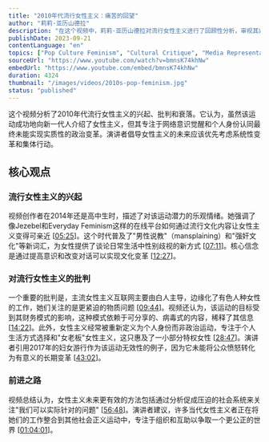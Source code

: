 ```yaml
---
title: "2010年代流行女性主义：痛苦的回望"
author: "莉莉·亚历山德拉"
description: "在这个视频中，莉莉·亚历山德拉对流行女性主义进行了回顾性分析，审视其兴起、批判和最终衰落。视频对比了该运动专注于意识觉醒与需要更系统性、唯物主义的社会变革方法之间的差异。"
publishDate: 2023-09-21
contentLanguage: "en"
topics: ["Pop Culture Feminism", "Cultural Critique", "Media Representation Critique", "Anti-Feminism Studies", "Feminist Literary Criticism"]
sourceUrl: "https://www.youtube.com/watch?v=bmnsK74khNw"
embedUrl: "https://www.youtube.com/embed/bmnsK74khNw"
duration: 4324
thumbnail: "/images/videos/2010s-pop-feminism.jpg"
status: "published"
---
```


这个视频分析了2010年代流行女性主义的兴起、批判和衰落。它认为，虽然该运动成功地向新一代人介绍了女性主义，但其专注于网络意识觉醒和个人身份认同最终未能实现实质性的政治变革。演讲者倡导女性主义的未来应该优先考虑系统性变革和集体行动。

## 核心观点

### 流行女性主义的兴起
视频创作者在2014年还是高中生时，描述了对该运动潜力的乐观情绪。她强调了像Jezebel和Everyday Feminism这样的在线平台如何通过流行文化内容让女性主义变得可亲近 [[05:25](http://www.youtube.com/watch?v=bmnsK74khNw&t=325)]。这个时代普及了"男性说教"（mansplaining）和"强奸文化"等新词汇，为女性提供了谈论日常生活中性别歧视的新方式 [[07:11](http://www.youtube.com/watch?v=bmnsK74khNw&t=431)]。核心信念是通过提高意识和改变对话可以实现文化变革 [[12:27](http://www.youtube.com/watch?v=bmnsK74khNw&t=747)]。

### 对流行女性主义的批判
一个重要的批判是，主流女性主义互联网主要由白人主导，边缘化了有色人种女性的工作，她们关注的是更紧迫的物质问题 [[09:44](http://www.youtube.com/watch?v=bmnsK74khNw&t=584)]。视频还认为，该运动的目标受到其财务模式的影响，这种模式依赖于可分享的、病毒式的内容，稀释了其信息 [[14:22](http://www.youtube.com/watch?v=bmnsK74khNw&t=862)]。此外，女性主义经常被重新定义为个人身份而非政治运动，专注于个人生活方式选择和"女老板"女性主义，这只惠及了一小部分特权女性 [[28:47](http://www.youtube.com/watch?v=bmnsK74khNw&t=1727)]。演讲者引用2017年的妇女游行作为该运动无效性的例子，因为它未能将公众愤怒转化为有意义的长期变革 [[43:02](http://www.youtube.com/watch?v=bmnsK74khNw&t=2582)]。

### 前进之路
视频总结认为，女性主义未来更有效的方法包括通过分析促成压迫的社会系统来关注"我们可以实际针对的问题" [[56:48](http://www.youtube.com/watch?v=bmnsK74khNw&t=3408)]。演讲者建议，许多当代女性主义者正在将她们的工作整合到其他社会正义运动中，专注于组织和互助以争取一个更公正的世界 [[01:04:01](http://www.youtube.com/watch?v=bmnsK74khNw&t=3841)]。